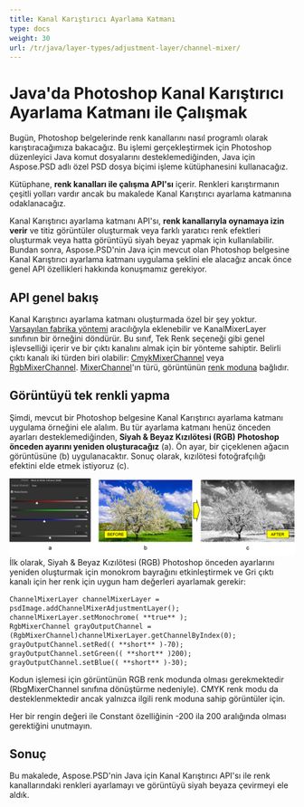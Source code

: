 ```yaml
---
title: Kanal Karıştırıcı Ayarlama Katmanı
type: docs
weight: 30
url: /tr/java/layer-types/adjustment-layer/channel-mixer/
---
```


# Java'da Photoshop Kanal Karıştırıcı Ayarlama Katmanı ile Çalışmak

Bugün, Photoshop belgelerinde renk kanallarını nasıl programlı olarak karıştıracağımıza bakacağız. Bu işlemi gerçekleştirmek için Photoshop düzenleyici Java komut dosyalarını desteklemediğinden, Java için Aspose.PSD adlı özel PSD dosya biçimi işleme kütüphanesini kullanacağız.

Kütüphane, **renk kanalları ile çalışma API'sı** içerir. Renkleri karıştırmanın çeşitli yolları vardır ancak bu makalede Kanal Karıştırıcı ayarlama katmanına odaklanacağız.

Kanal Karıştırıcı ayarlama katmanı API'sı, **renk kanallarıyla oynamaya izin verir** ve titiz görüntüler oluşturmak veya farklı yaratıcı renk efektleri oluşturmak veya hatta görüntüyü siyah beyaz yapmak için kullanılabilir. Bundan sonra, Aspose.PSD'nin Java için mevcut olan Photoshop belgesine Kanal Karıştırıcı ayarlama katmanı uygulama şeklini ele alacağız ancak önce genel API özellikleri hakkında konuşmamız gerekiyor.

## API genel bakış

Kanal Karıştırıcı ayarlama katmanı oluşturmada özel bir şey yoktur. [Varsayılan fabrika yöntemi](https://reference.aspose.com/psd/java/com.aspose.psd.fileformats.psd/PsdImage#addChannelMixerAdjustmentLayer--) aracılığıyla eklenebilir ve KanalMixerLayer sınıfının bir örneğini döndürür. Bu sınıf, Tek Renk seçeneği gibi genel işlevselliği içerir ve bir çıktı kanalını almak için bir yönteme sahiptir. Belirli çıktı kanalı iki türden biri olabilir: [CmykMixerChannel](https://reference.aspose.com/psd/java/com.aspose.psd.fileformats.psd.layers.adjustmentlayers/CmykMixerChannel) veya [RgbMixerChannel](https://reference.aspose.com/psd/java/com.aspose.psd.fileformats.psd.layers.adjustmentlayers/RgbMixerChannel). [MixerChannel](https://reference.aspose.com/psd/java/com.aspose.psd.fileformats.psd.layers.adjustmentlayers/mixerchannel)'ın türü, görüntünün [renk moduna](https://reference.aspose.com/psd/java/com.aspose.psd.fileformats.psd/PsdImage#getColorMode--) bağlıdır.

## Görüntüyü tek renkli yapma

Şimdi, mevcut bir Photoshop belgesine Kanal Karıştırıcı ayarlama katmanı uygulama örneğini ele alalım. Bu tür ayarlama katmanı henüz önceden ayarları desteklemediğinden, **Siyah &amp; Beyaz Kızılötesi (RGB) Photoshop önceden ayarını yeniden oluşturacağız** (a). Ön ayar, bir çiçeklenen ağacın görüntüsüne (b) uygulanacaktır. Sonuç olarak, kızılötesi fotoğrafçılığı efektini elde etmek istiyoruz (c).

![Kanal Karıştırıcı Ayarlama Katmanı Örneği](channel-mixer-adjustment-psd-layer-figure-1.png) İlk olarak, Siyah &amp; Beyaz Kızılötesi (RGB) Photoshop önceden ayarlarını yeniden oluşturmak için monokrom bayrağını etkinleştirmek ve Gri çıktı kanalı için her renk için uygun ham değerleri ayarlamak gerekir:

    ChannelMixerLayer channelMixerLayer = psdImage.addChannelMixerAdjustmentLayer();
    channelMixerLayer.setMonochrome( **true** );
    RgbMixerChannel grayOutputChannel = (RgbMixerChannel)channelMixerLayer.getChannelByIndex(0);
    grayOutputChannel.setRed(( **short** )-70);
    grayOutputChannel.setGreen(( **short** )200);
    grayOutputChannel.setBlue(( **short** )-30);

Kodun işlemesi için görüntünün RGB renk modunda olması gerekmektedir (RbgMixerChannel sınıfına dönüştürme nedeniyle). CMYK renk modu da desteklenmektedir ancak yalnızca ilgili renk moduna sahip görüntüler için.

Her bir rengin değeri ile Constant özelliğinin -200 ila 200 aralığında olması gerektiğini unutmayın.

## Sonuç

Bu makalede, Aspose.PSD'nin Java için Kanal Karıştırıcı API'sı ile renk kanallarındaki renkleri ayarlamayı ve görüntüyü siyah beyaza çevirmeyi ele aldık.

